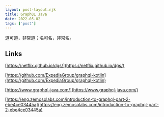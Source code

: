 ```yaml
---
layout: post-layout.njk
title: GraphQL Java
date: 2022-05-02
tags: ['post']
---
```

<!-- Excerpt Start -->
道可道，非常道；名可名，非常名。
<!-- Excerpt End -->

## Links

[https://netflix.github.io/dgs/](https://netflix.github.io/dgs/)

[https://github.com/ExpediaGroup/graphql-kotlin](https://github.com/ExpediaGroup/graphql-kotlin)

[https://www.graphql-java.com/](https://www.graphql-java.com/)

[https://eng.zemosolabs.com/introduction-to-graphql-part-2-ebe4ce03445a](https://eng.zemosolabs.com/introduction-to-graphql-part-2-ebe4ce03445a)